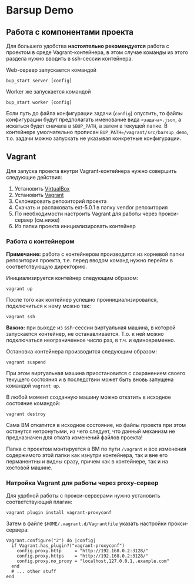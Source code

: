 # Barsup Demo

## Работа с компонентами проекта

Для большего удобства **настоятельно рекомендуется** работа с проектом в среде Vagrant-контейнера,
в этом случае команды из этого раздела нужно вводить в ssh-сессии контейнера.

Web-сервер запускается командой

    bup_start server [config]

Worker же запускается командой

    bup_start worker [config]

Если путь до файла конфигурации задачи (```config```) опустить,
то файлы конфигурации будут предполагать именование вида ```<задача>.json```,
а искаться будет сначала в ```$BUP_PATH```, а затем в текущей папке.
В контейнере умолчательно прописан ```BUP_PATH=/vagrant/src/barsup_demo```,
т.о. задачи можно запускать не указывая конкретные конфигурации.

## Vagrant

Для запуска проекта внутри Vagrant-контейнера нужно совершить следующие действия:

1. Установить [VirtualBox](https://www.virtualbox.org/)
1. Установить [Vagrant](https://www.vagrantup.com/)
1. Склонировать репозиторий проекта
1. Скачать и распаковать ext-5.0.1 в папку vendor репозитория
1. По необходимости настроить Vagrant для работы через прокси-сервер (см.ниже)
1. Из папки проекта инициализировать контейнер

### Работа с контейнером

**Примечание:** работа с контейнером производится из корневой папки
репозитория проекта, т.е. перед вводом команд нужно перейти в
соответствующую директорию.

Инициализируется контейнер следующим образом:

    vagrant up

После того как контейнер успешно проинициализировался, подключиться к нему можно так:

    vagrant ssh

**Важно:** при выходе из ssh-сессии виртуальная машина, в которой запускается контейнер,
не останавливается. Т.о. к ней можно подключаться неограниченное число раз,
в т.ч. и единовременно.

Остановка контейнера производится следующим образом:

    vagrant suspend

При этом виртуальная машина приостановится с сохранением своего текущего состояния
и в последствии может быть вновь запущена командой ```vagrant up```.

В любой момент созданную машину можно откатить в исходное состояние командой:

    vagrant destroy

Сама ВМ откатится в исходное состояние, но файлы проекта при этом останутся нетронутыми,
из чего следует, что данный механизм не предназначен для отката изменений файлов проекта!

Папка с проектом монтируется в ВМ по пути ```/vagrant``` и все изменения содержимого этой папки
как изнутри контейнера, так и вне его перманентны и видны сразу, причем как в контейнере,
так и на хостовой машине.

### Натройка Vagrant для работы через proxy-сервер

Для удобной работы с прокси-серверами нужно установить соответствующий плагин:

    vagrant plugin install vagrant-proxyconf

Затем в файле ```$HOME/.vagrant.d/Vagrantfile``` указать настройки прокси-сервера:

    Vagrant.configure("2") do |config|
      if Vagrant.has_plugin?("vagrant-proxyconf")
        config.proxy.http     = "http://192.168.0.2:3128/"
        config.proxy.https    = "http://192.168.0.2:3128/"
        config.proxy.no_proxy = "localhost,127.0.0.1,.example.com"
      end
      # ... other stuff
    end

